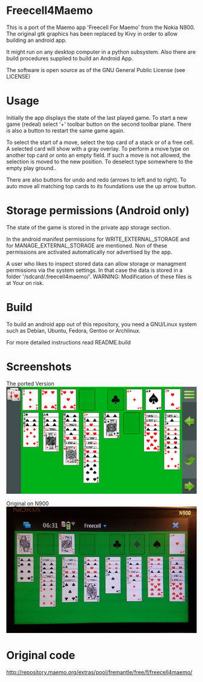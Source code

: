
# Freecell4Maemo

This is a port of the Maemo app 'Freecell For Maemo' from the Nokia N900.
The original gtk graphics has been replaced by Kivy in order to
allow building an android app.

It might run on any desktop computer in a python subsystem. Also there
are build procedures supplied to build an Android App.

The software is open source as of the GNU General Public License (see LICENSE)

# Usage

Initially the app displays the state of the last played game. To start a
new game (redeal) select '+' toolbar button on the second toolbar
plane. There is also a button to restart the same game again.

To select the start of a move, select the top card of a stack or of 
a free cell. A selected
card will show with a gray overlay. To perform a move type on another
top card or onto an empty field.
If such a move is not allowed, the selection is moved to the new position.
To deselect type somewhere to the empty play ground..

There are also buttons for undo and redo (arrows to left and to right).
To auto move all matching top cards to its foundations use the up arrow
button.

# Storage permissions (Android only)

The state of the game is stored in the private app storage section.

In the android manifest permissions for WRITE_EXTERNAL_STORAGE and for
MANAGE_EXTERNAL_STORAGE are mentioned. Non of these permissions are
activated automatically nor advertised by the app.

A user who likes to inspect stored data can allow storage or managment permissions
via the system settings. In that case the data is stored in a folder
'/sdcard/.freecell4maemo/'. WARNING: Modification of these files is at Your
on risk.

# Build

To build an android app out of this repository, you need a GNU/Linux system such as Debian, Ubuntu, Fedora, Gentoo or Archlinux.

For more detailed instructions read README.build

# Screenshots

The ported Version
![Screenshot](img/Screenshot_20231110-173351.png)

Original on N900
![Screenshot](img/n900.png)

# Original code

http://repository.maemo.org/extras/pool/fremantle/free/f/freecell4maemo/

